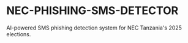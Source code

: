 # NEC-PHISHING-SMS-DETECTOR
AI-powered SMS phishing detection system for NEC Tanzania's 2025 elections.
